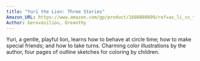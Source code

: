 ```yaml
---
title: "Yuri the Lion: Three Stories"
Amazon_URL: https://www.amazon.com/gp/product/1608880699/ref=as_li_ss_tl?ie=UTF8&linkCode=ll1&tag=internetbo00a-20
Author: Gerovasiliou, Oreanthy
---
```

Yuri, a gentle, playful lion, learns how to behave at circle time; how to make special friends; and how to take turns.  Charming color illustrations by the author, four pages of outline sketches for coloring by children.